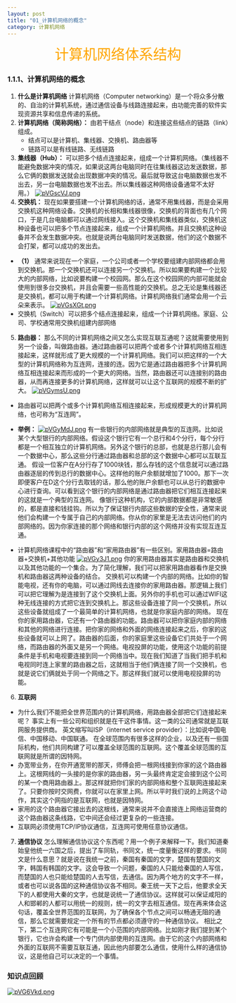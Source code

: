 ```yaml
---
layout: post
title: "01_计算机网络的概念"
category: 计算机网络
---
```


<center><font size = 6 face = "楷体" color = orange>计算机网络体系结构</font></center>

### 1.1.1、计算机网络的概念
1. **什么是计算机网络**
计算机网络（Computer networking）是一个将众多分散的、自治的计算机系统，通过通信设备与线路连接起来，由功能完善的软件实现资源共享和信息传递的系统。
2. **计算机网络（简称网络）：** 由若干结点（node）和连接这些结点的链路（link）组成。
   - 结点可以是计算机、集线器、交换机、路由器等
   - 链路可以是有线链路、无线链路
3. **集线器（Hub）：** 可以把多个结点连接起来，组成一个计算机网络。（集线器不能避免数据冲突的情况，如果说这两台电脑同时在往集线器这边发送数据，那么它俩的数据发送就会出现数据冲突的情况。最后就导致这台电脑数据也发不出去，另一台电脑数据也发不出去。所以集线器这种网络设备通常不太好用。）
[![pVGscVJ.png](https://s21.ax1x.com/2025/07/23/pVGscVJ.png)](https://imgse.com/i/pVGscVJ)
4. **交换机：** 现在如果要搭建一个计算机网络的话，通常不用集线器，而是会采用交换机这种网络设备。交换机的长相和集线器很像，交换机的背面也有几个网口，于是几台电脑都可以通过网线接入。这个交换机和集线器类似，交换机这种设备也可以把多个节点连接起来，组成一个计算机网络。并且交换机这种设备并不会发生数据冲突。也就是说两台电脑同时发送数据，他们的这个数据不会打架，都可以成功的发出去。
- **（1）**  通常来说现在一个家庭，一个公司或者一个学校要组建内部网络都会用到交换机。那一个交换机还可以连接另一个交换机。所以如果要构建一个比较大的内部网络，比如说要构建一个校园网。那么在这个校园网的内部可能就会使用到很多台交换机，并且会需要一些高性能的交换机。总之无论是集线器还是交换机，都可以用于构建一个计算机网络。计算机网络我们通常会用一个云朵来表示。
[![pVGsXGt.png](https://s21.ax1x.com/2025/07/23/pVGsXGt.png)](https://imgse.com/i/pVGsXGt)
- 交换机（Switch）可以把多个结点连接起来，组成一个计算机网络。家庭、公司、学校通常用交换机组建内部网络

5. **路由器：** 那么不同的计算机网络之间又怎么实现互联互通呢？这就需要使用到另一个设备，叫做路由器。通过路由器可以把两个或者多个计算机网络互相连接起来，这样就形成了更大规模的一个计算机网络。我们可以把这样的一个大型的计算机网络称为互连网，连接的连。因为它是通过路由器把多个计算机网络互相连接起来而形成的一个更大的网络。当然，路由器还可以连接别的路由器，从而再连接更多的计算机网络，这样就可以让这个互联网的规模不断的扩大。
[![pVGymsU.png](https://s21.ax1x.com/2025/07/23/pVGymsU.png)](https://imgse.com/i/pVGymsU)
- 路由器可以把两个或多个计算机网络互相连接起来，形成规模更大的计算机网络，也可称为“互连网”。
- **举例：** 
[![pVGyMdJ.png](https://s21.ax1x.com/2025/07/23/pVGyMdJ.png)](https://imgse.com/i/pVGyMdJ)
  有一些银行的内部网络就是典型的互连网。比如说某个大型银行的内部网络。假设这个银行它有一个总行和4个分行，每个分行都是一个相互独立的计算机网络。另外这个银行的总部，也就是总行那儿会有一个数据中心，那么这些分行通过路由器和总部的这个数据中心都可以互联互通。
  假设一位客户在A分行存了1000块钱，那么存钱的这个信息就可以通过路由器逐层的传到总行的数据中心。这样他的账户余额就增加了1000。那下一次即便客户在D这个分行去取钱的话，那么他的账户余额也可以从总行的数据中心进行查询。可以看到这个银行的内部网络是通过路由器把它们相互连接起来的这就是一个典型的互连网。
  像银行这种机构，它的内部数据都是非常敏感的，都是直接和钱挂钩。所以为了保证银行内部这些数据的安全性，通常来说他们会构建一个专属于自己的内部网络。你从你的家里是无法去访问他们的内部网络的。因为你家连接的那个网络和银行内部的这个网络并没有实现互连互通。

- 计算机网络课程中的“路由器”和“家用路由器”有一些区别。家用路由器=路由器+交换机+其他功能
[![pVGy3J1.png](https://s21.ax1x.com/2025/07/23/pVGy3J1.png)](https://imgse.com/i/pVGy3J1)
你的家用路由器其实是路由器和交换机以及其他功能的一个集合。为了简化理解，我们可以把家用路由器看作是交换机和路由器这两种设备的结合。
交换机可以构建一个内部的网络。比如你的智能电视，还有你的电脑，可以通过网线去连接你的家用路由器。那逻辑上我们可以把它理解为是连接到了这个交换机上面。另外你的手机也可以通过WIFI这种无线连接的方式把它连到交换机上。那这些设备连接了同一个交换机，所以这些设备就组成了一个最简单的计算机网络，也就是你家庭内部的网络。
现在你的家用路由器，它还有一个路由器的功能。路由器可以把你家庭内部的网络和其他的网络进行连接。把你家的网络和外面的网络连接起来之后，你家的这些设备就可以上网了。路由器的后面，你的家庭里这些设备它们共处于一个网络，而路由器的外面又是另一个网络。电视投屏的功能，使用这个功能的前提条件是手机和电视要连接到同一个网络当中。现在我们知道了当我们把手机和电视同时连上家里的路由器之后，这就相当于他们俩连接了同一个交换机，也就是说它们俩就处于同一个网络之下。那这样我们就可以使用电视投屏的功能。

6. **互联网**
- 为什么我们不能把全世界范围内的计算机网络，用路由器全部把它们连接起来呢？
事实上有一些公司和组织就是在干这件事情。这一类的公司通常就是互联网服务提供商。
英文缩写叫ISP（internet service provider）：比如说中国电信、中国移动、中国联通。
在全球范围内有很多这样的企业，以及还有一些国际机构，他们共同构建了可以覆盖全球范围的互联网。这个覆盖全球范围的互联网就是所谓的因特网。
- 办宽带业务，在你开通宽带的那天，师傅会把一根网线接到你家的这个路由器上。这根网线的一头接的是你家的路由器，另一头最终肯定定会接到这个公司的某一个商用路由器上。那这样就把你们家的内部网络和整个互联网连接起来了。只要你按时交网费，你就可以在家里上网。所以平时我们说的上网这个动作，其实这个网指的是互联网，也就是因特网。
- 家用的这个路由器它接出去的这根线，通常来说并不会直接连上网络运营商的这个路由器这条线路，它中间还会经过更复杂的一些连接。
- 互联网必须使用TCP/IP协议通信，互连网可使用任意协议通信。

7. **通信协议**
怎么理解通信协议这个东西呢？用一个例子来解释一下。我们知道秦始皇他统一六国之后，提出了车同轨，书同文，统一度量衡这样的要求。书同文是什么意思？就是说在我统一之前，秦国有秦国的文字，楚国有楚国的文字，韩国有韩国的文字。这会导致一个问题，秦国的人只能给秦国的人写信，而楚国的人也只能给楚国的人去写信，去通信。因为两个地方的文字不一样，或者也可以说各国的这种通信协议各不相同。秦王统一天下之后，他要求全天下的人都使用大秦的文字，也就是说统一了通信协议。这样就可以保证咸阳的人和邯郸的人都可以用统一的规则，统一的文字去相互通信。现在再来体会这句话，覆盖全世界范围的互联网，为了确保各个节点之间可以畅通无阻的通信，那么它就需要规定一个所有的节点都必须遵守的一种通信协议。
相比之下，第二个互连网它有可能是一个小范围的内部网络。比如刚才我们提到某个银行，它也许会构建一个专门供内部使用的互连网。由于它的这个内部网络和外面的互联网不需要互联互通，因此他内部要怎么通信，使用什么样的通信协议，这是他自己可以决定的一个事情。

### 知识点回顾

[![pVG6Vkd.png](https://s21.ax1x.com/2025/07/23/pVG6Vkd.png)](https://imgse.com/i/pVG6Vkd)